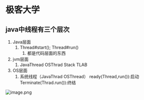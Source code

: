 # 极客大学

## java中线程有三个层次

1. Java层面
   1. Thread#start(); Thread#run()
      1. 都是代码层面的东西
2. jvm层面
   1. JavaThread     OSThrad      Stack      TLAB    
3. OS层面
   1. 系统线程（JavaThrad  OSThread）   ready(Thread,run()):启动     Terminate(Thrad.run()):终结

![image.png](https://i.loli.net/2021/11/08/d5wQjmpxInavtzG.png)

